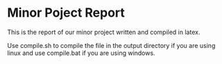 # Minor Poject Report

This is the report of our minor project written and compiled in latex.

Use compile.sh to compile the file in the output directory if you are using linux and use compile.bat if you are using windows.
